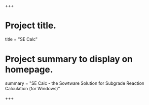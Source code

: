 +++

# Project title.
title = "SE Calc"

# Project summary to display on homepage.
summary = "SE Calc - the Sowtware Solution for Subgrade Reaction Calculation (for Windows)"

+++
